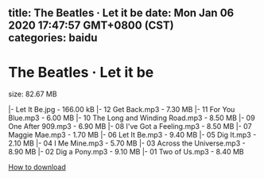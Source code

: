 
title: The Beatles · Let it be
date: Mon Jan 06 2020 17:47:57 GMT+0800 (CST)    
categories: baidu
---

# The Beatles · Let it be
size: 82.67 MB
 
 
|- Let It Be.jpg - 166.00 kB
|- 12 Get Back.mp3 - 7.30 MB
|- 11 For You Blue.mp3 - 6.00 MB
|- 10 The Long and Winding Road.mp3 - 8.50 MB
|- 09 One After 909.mp3 - 6.90 MB
|- 08 I've Got a Feeling.mp3 - 8.50 MB
|- 07 Maggie Mae.mp3 - 1.70 MB
|- 06 Let It Be.mp3 - 9.40 MB
|- 05 Dig It.mp3 - 2.10 MB
|- 04 I Me Mine.mp3 - 5.70 MB
|- 03 Across the Universe.mp3 - 8.90 MB
|- 02 Dig a Pony.mp3 - 9.10 MB
|- 01 Two of Us.mp3 - 8.40 MB

[How to download](https://bpcam.bemobtrk.com/go/2ceec3aa-1ca2-46d6-b9ff-aaa5c184517c?jno=2615)